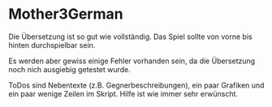 # Mother3German
Die Übersetzung ist so gut wie vollständig. Das Spiel sollte von vorne bis hinten durchspielbar sein.

Es werden aber gewiss einige Fehler vorhanden sein, da die Übersetzung noch nich ausgiebig getestet wurde.

ToDos sind Nebentexte (z.B. Gegnerbeschreibungen), ein paar Grafiken und ein paar wenige Zeilen im Skript.
Hilfe ist wie immer sehr erwünscht.
